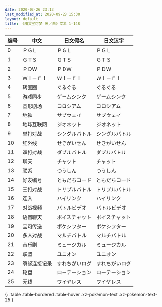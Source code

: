 ```yaml
---
date: 2020-03-26 23:13
last_modified_at: 2020-09-28 15:30
layout: default
title: 《精灵宝可梦 黑／白》文本 1-148
---
```

| 编号 | 中文 | 日文假名 | 日文汉字 |
| ---- | ---- | ---- | --- |
| 0 | ＰＧＬ | ＰＧＬ | ＰＧＬ |
| 1 | ＧＴＳ | ＧＴＳ | ＧＴＳ |
| 2 | ＰＤＷ | ＰＤＷ | ＰＤＷ |
| 3 | Ｗｉ－Ｆｉ | Ｗｉ－Ｆｉ | Ｗｉ－Ｆｉ |
| 4 | 转圈圈 | ぐるぐる | ぐるぐる |
| 5 | 游戏同步 | ゲームシンク | ゲームシンク |
| 6 | 圆形剧场 | コロシアム | コロシアム |
| 7 | 地铁 | サブウェイ | サブウェイ |
| 8 | 地球互联网 | ジオネット | ジオネット |
| 9 | 单打对战 | シングルバトル | シングルバトル |
| 10 | 红外线 | せきがいせん | せきがいせん |
| 11 | 双打对战 | ダブルバトル | ダブルバトル |
| 12 | 聊天 | チャット | チャット |
| 13 | 联系 | つうしん | つうしん |
| 14 | 好友编号 | ともだちコード | ともだちコード |
| 15 | 三打对战 | トリプルバトル | トリプルバトル |
| 16 | 连入 | ハイリンク | ハイリンク |
| 17 | 对战视频 | バトルビデオ | バトルビデオ |
| 18 | 语音聊天 | ボイスチャット | ボイスチャット |
| 19 | 宝可传送 | ポケシフター | ポケシフター |
| 20 | 多人对战 | マルチバトル | マルチバトル |
| 21 | 音乐剧 | ミュージカル | ミュージカル |
| 22 | 联盟 | ユニオン | ユニオン |
| 23 | 瞬缘连接记录 | すれちがいログ | すれちがいログ |
| 24 | 轮盘 | ローテーション | ローテーション |
| 25 | 无线 | ワイヤレス | ワイヤレス |
{: .table .table-bordered .table-hover .xz-pokemon-text .xz-pokemon-text-25 }